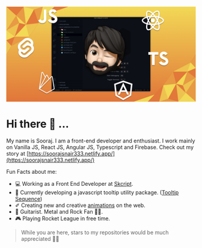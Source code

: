 ![Me](https://github.com/SoorajSNBlaze333/SoorajSNBlaze333/blob/master/GithubCover.png)

# Hi there 👋 ...

My name is Sooraj. I am a front-end developer and enthusiast. I work mainly on Vanilla JS, React JS, Angular JS, Typescript and Firebase. Check out my story at [https://soorajsnair333.netlify.app/](https://soorajsnair333.netlify.app/)

Fun Facts about me:
- 💻 Working as a Front End Developer at [Skcript](https://www.skcript.com/).
- 💬 Currently developing a javascript tooltip utility package. ([Tooltip Sequence](https://github.com/SoorajSNBlaze333/tooltip-sequence))
- ✐ Creating new and creative [animations](https://iphone-7-ios13.netlify.app/) on the web.
- 🎸 Guitarist. Metal and Rock Fan 🤘🏻.
- 🎮 Playing Rocket League in free time.

> While you are here, stars to my repositories would be much appreciated 🤘🏻
